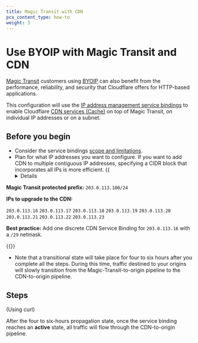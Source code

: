 ```yaml
---
title: Magic Transit with CDN
pcx_content_type: how-to
weight: 3
---
```


# Use BYOIP with Magic Transit and CDN

[Magic Transit](/magic-transit/) customers using [BYOIP](/byoip/) can also benefit from the performance, reliability, and security that Cloudflare offers for HTTP-based applications.

This configuration will use the [IP address management service bindings](/byoip/service-bindings/) to enable Cloudflare [CDN services (Cache)](/cache/) on top of Magic Transit, on individual IP addresses or on a subnet.

## Before you begin

* Consider the service bindings [scope and limitations](/byoip/service-bindings/).
* Plan for what IP addresses you want to configure. If you want to add CDN to multiple contiguous IP addresses, specifying a CIDR block that incorporates all IPs is more efficient.
    {{<details header="Example" >}}

**Magic Transit protected prefix:** `203.0.113.100/24`

**IPs to upgrade to the CDN:**

`203.0.113.16`
`203.0.113.17`
`203.0.113.18`
`203.0.113.19`
`203.0.113.20`
`203.0.113.21`
`203.0.113.22`
`203.0.113.23`

**Best practice:** Add one discrete CDN Service Binding for `203.0.113.16` with a `/29` netmask.

{{</details>}}

* Note that a transitional state will take place for four to six hours after you complete all the steps. During this time, traffic destined to your origins will slowly transition from the Magic-Transit-to-origin pipeline to the CDN-to-origin pipeline.

## Steps

(Using curl)

After the four to six-hours propagation state, once the service binding reaches an **active** state, all traffic will flow through the CDN-to-origin pipeline.